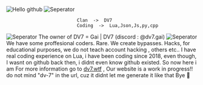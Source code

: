   ![Hello  github](https://camo.githubusercontent.com/0ab3ccd947eb4db17d1c8ea89c6ba3e7042b1d7dc5e7bb893339937670c6ab8f/68747470733a2f2f692e696d6775722e636f6d2f4136625747466c2e676966)
        ![Seperator](https://user-images.githubusercontent.com/73097560/115834477-dbab4500-a447-11eb-908a-139a6edaec5c.gif)

                              Clan  ->  DV7
                              Coding  ->  Lua,Json,Js,py,cpp
   ![Seperator](https://user-images.githubusercontent.com/73097560/115834477-dbab4500-a447-11eb-908a-139a6edaec5c.gif)
      The  owner  of  DV7  =  Gai  |  DV7  (discord  :  @dv7.gai)
       ![Seperator](https://user-images.githubusercontent.com/73097560/115834477-dbab4500-a447-11eb-908a-139a6edaec5c.gif)
        We  have  some  proffesional  coders.  Rare.  We  create  bypasses.  Hacks,  for  educational  purposes,  we  do  not  teach  account  hacking  ,  others  etc..
        I  have  real  coding  experience  on  Lua,  i  have  been  coding  since  2018,  even  though,  I  wasnt  on  github  back  then,  i  didnt  even  know  github  existed.  So  now  here  i  am
      For  more  information  go  to  [dv7.wtf](https://dv-7.w3spaces.com/)  ,  Our  website  is  a  work  in  progress!!  do  not  mind  "dv-7"  in  the  url,  cuz  it  didnt  let  me  generate  it  like  that
    Bye  :wave:
